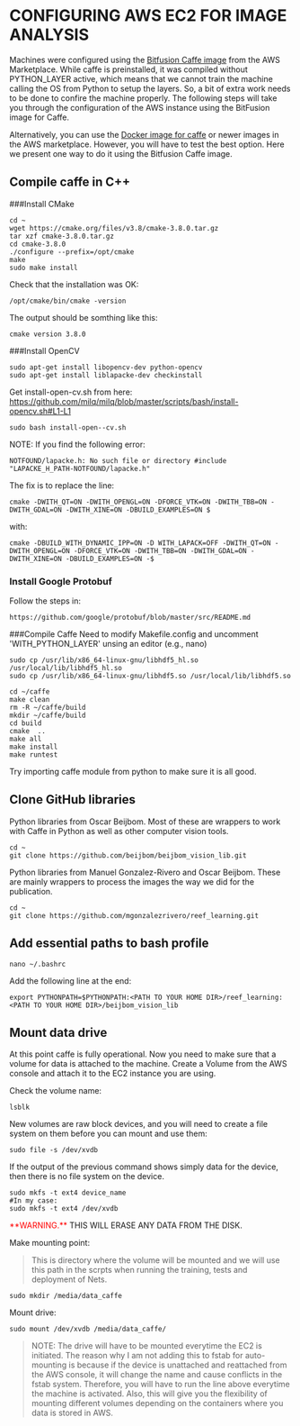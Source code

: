 # CONFIGURING AWS EC2 FOR IMAGE ANALYSIS

Machines were configured using the [Bitfusion Caffe image](https://aws.amazon.com/marketplace/pp/B01B52CMSO?qid=1533256793574&sr=0-2&ref_=srh_res_product_title) from the AWS Marketplace. While caffe is preinstalled, it was compiled without PYTHON_LAYER active, which means that we cannot train the machine calling the OS from Python to setup the layers. So, a bit of extra work needs to be done to confire the machine properly.  The following steps will take you through the configuration of the AWS instance using the BitFusion image for Caffe. 

Alternatively, you can use the [Docker image for caffe](https://hub.docker.com/r/bvlc/caffe/) or newer images in the AWS marketplace. However, you will have to test the best option. Here we present one way to do it using the Bitfusion Caffe image.

## Compile caffe in C++
###Install CMake

	cd ~
	wget https://cmake.org/files/v3.8/cmake-3.8.0.tar.gz
	tar xzf cmake-3.8.0.tar.gz
	cd cmake-3.8.0
	./configure --prefix=/opt/cmake
	make
	sudo make install
	
Check that the installation was OK:

	/opt/cmake/bin/cmake -version
	
The output should be somthing like this:

	cmake version 3.8.0
	
###Install OpenCV

	sudo apt-get install libopencv-dev python-opencv
	sudo apt-get install liblapacke-dev checkinstall

Get install-open-cv.sh from here:
https://github.com/milq/milq/blob/master/scripts/bash/install-opencv.sh#L1-L1

	sudo bash install-open--cv.sh
	
NOTE: 
If you find the following error:

	NOTFOUND/lapacke.h: No such file or directory #include "LAPACKE_H_PATH-NOTFOUND/lapacke.h"

The fix is to replace the line:

	cmake -DWITH_QT=ON -DWITH_OPENGL=ON -DFORCE_VTK=ON -DWITH_TBB=ON -	DWITH_GDAL=ON -DWITH_XINE=ON -DBUILD_EXAMPLES=ON $

with:

	cmake -DBUILD_WITH_DYNAMIC_IPP=ON -D WITH_LAPACK=OFF -DWITH_QT=ON -DWITH_OPENGL=ON -DFORCE_VTK=ON -DWITH_TBB=ON -DWITH_GDAL=ON -DWITH_XINE=ON -DBUILD_EXAMPLES=ON -$

### Install Google Protobuf

Follow the steps in:

`https://github.com/google/protobuf/blob/master/src/README.md`

###Compile Caffe
Need to modify Makefile.config and uncomment 'WITH_PYTHON_LAYER' unsing an editor (e.g., nano)

	sudo cp /usr/lib/x86_64-linux-gnu/libhdf5_hl.so /usr/local/lib/libhdf5_hl.so
	sudo cp /usr/lib/x86_64-linux-gnu/libhdf5.so /usr/local/lib/libhdf5.so

	cd ~/caffe
	make clean
	rm -R ~/caffe/build
	mkdir ~/caffe/build
	cd build
	cmake  ..
	make all
	make install
	make runtest
	
Try importing caffe module from python to make sure it is all good. 

## Clone GitHub libraries 

Python libraries from Oscar Beijbom. Most of these are wrappers to work with Caffe in Python as well as other computer vision tools.

	cd ~
	git clone https://github.com/beijbom/beijbom_vision_lib.git

Python libraries from Manuel Gonzalez-Rivero and Oscar Beijbom. These are mainly wrappers to process the images the way we did for the publication. 

	cd ~
	git clone https://github.com/mgonzalezrivero/reef_learning.git
	
## Add essential paths to bash profile

	nano ~/.bashrc
	
Add the following line at the end:

	export PYTHONPATH=$PYTHONPATH:<PATH TO YOUR HOME DIR>/reef_learning:<PATH TO YOUR HOME DIR>/beijbom_vision_lib


## Mount data drive

At this point caffe is fully operational. Now you need to make sure that a volume for data is attached to the machine. Create a Volume from the AWS console and attach it to the EC2 instance you are using.

Check the volume name:

	lsblk

New volumes are raw block devices, and you will need to create a file system on them before you can mount and use them:

	sudo file -s /dev/xvdb

If the output of the previous command shows simply data for the device, then there is no file system on the device.

	sudo mkfs -t ext4 device_name
	#In my case:
	sudo mkfs -t ext4 /dev/xvdb
	
<aside class="warning">
<span style="color:red">**WARNING.**</span> THIS WILL ERASE ANY DATA FROM THE DISK.
</aside>

Make mounting point:  

>This is directory where the volume will be mounted and we will use this path in the scrpts when running the training, tests and deployment of Nets. 

	sudo mkdir /media/data_caffe
	
Mount drive:

	sudo mount /dev/xvdb /media/data_caffe/
	
>NOTE: The drive will have to be mounted everytime the EC2 is initiated. The reason why I am not adding this to fstab for auto-mounting is because if the device is unattached and reattached from the AWS console, it will change the name and cause conflicts in the fstab system. Therefore, you will have to run the line above everytime the machine is activated. Also, this will give you the flexibility of mounting different volumes depending on the containers where you data is stored in AWS.
	
 
	
